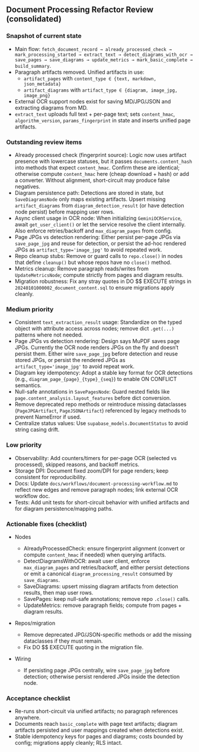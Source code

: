 ## Document Processing Refactor Review (consolidated)

### Snapshot of current state

- Main flow: `fetch_document_record → already_processed_check → mark_processing_started → extract_text → detect_diagrams_with_ocr → save_pages → save_diagrams → update_metrics → mark_basic_complete → build_summary`.
- Paragraph artifacts removed. Unified artifacts in use:
  - `artifact_pages` with `content_type ∈ {text, markdown, json_metadata}`
  - `artifact_diagrams` with `artifact_type ∈ {diagram, image_jpg, image_png}`
- External OCR support nodes exist for saving MD/JPG/JSON and extracting diagrams from MD.
- `extract_text` uploads full text + per-page text; sets `content_hmac`, `algorithm_version`, `params_fingerprint` in state and inserts unified page artifacts.

### Outstanding review items

- Already processed check (fingerprint source): Logic now uses artifact presence with lowercase statuses, but it passes `documents.content_hash` into methods that expect `content_hmac`. Confirm these are identical; otherwise compute `content_hmac` here (cheap download + hash) or add a converter. Without alignment, short-circuit may produce false negatives.
- Diagram persistence path: Detections are stored in state, but `SaveDiagramsNode` only maps existing artifacts. Upsert missing `artifact_diagrams` from `diagram_detection_result` (or have detection node persist) before mapping user rows.
- Async client usage in OCR node: When initializing `GeminiOCRService`, await `get_user_client()` or let the service resolve the client internally. Also enforce retries/backoff and `max_diagram_pages` from config.
- Page JPGs vs detection rendering: Either persist per-page JPGs via `save_page_jpg` and reuse for detection, or persist the ad-hoc rendered JPGs as `artifact_type='image_jpg'` to avoid repeated work.
- Repo cleanup stubs: Remove or guard calls to `repo.close()` in nodes that define `cleanup()` but whose repos have no `close()` method.
- Metrics cleanup: Remove paragraph reads/writes from `UpdateMetricsNode`; compute strictly from pages and diagram results.
- Migration robustness: Fix any stray quotes in DO $$ EXECUTE strings in `20240101000002_document_content.sql` to ensure migrations apply cleanly.

### Medium priority

- Consistent `text_extraction_result` usage: Standardize on the typed object with attribute access across nodes; remove dict `.get(...)` patterns where not needed.
- Page JPGs vs detection rendering: Design says MuPDF saves page JPGs. Currently the OCR node renders JPGs on the fly and doesn’t persist them. Either wire `save_page_jpg` before detection and reuse stored JPGs, or persist the rendered JPGs as `artifact_type='image_jpg'` to avoid repeat work.
- Diagram key idempotency: Adopt a stable key format for OCR detections (e.g., `diagram_page_{page}_{type}_{seq}`) to enable ON CONFLICT semantics.
- Null-safe annotations in `SavePagesNode`: Guard nested fields like `page.content_analysis.layout_features` before dict conversion.
- Remove deprecated repo methods or reintroduce missing dataclasses (`PageJPGArtifact`, `PageJSONArtifact`) referenced by legacy methods to prevent NameError if used.
- Centralize status values: Use `supabase_models.DocumentStatus` to avoid string casing drift.

### Low priority

- Observability: Add counters/timers for per-page OCR (selected vs processed), skipped reasons, and backoff metrics.
- Storage DPI: Document fixed zoom/DPI for page renders; keep consistent for reproducibility.
- Docs: Update `docs/workflows/document-processing-workflow.md` to reflect new edges and remove paragraph nodes; link external OCR workflow doc.
- Tests: Add unit tests for short-circuit behavior with unified artifacts and for diagram persistence/mapping paths.

### Actionable fixes (checklist)

- Nodes
  - AlreadyProcessedCheck: ensure fingerprint alignment (convert or compute `content_hmac` if needed) when querying artifacts.
  - DetectDiagramsWithOCR: await user client, enforce `max_diagram_pages` and retries/backoff, and either persist detections or emit a canonical `diagram_processing_result` consumed by `save_diagrams`.
  - SaveDiagrams: upsert missing diagram artifacts from detection results, then map user rows.
  - SavePages: keep null-safe annotations; remove repo `.close()` calls.
  - UpdateMetrics: remove paragraph fields; compute from pages + diagram results.

- Repos/migration
  - Remove deprecated JPG/JSON-specific methods or add the missing dataclasses if they must remain.
  - Fix DO $$ EXECUTE quoting in the migration file.

- Wiring
  - If persisting page JPGs centrally, wire `save_page_jpg` before detection; otherwise persist rendered JPGs inside the detection node.

### Acceptance checklist

- Re-runs short-circuit via unified artifacts; no paragraph references anywhere.
- Documents reach `basic_complete` with page text artifacts; diagram artifacts persisted and user mappings created when detections exist.
- Stable idempotency keys for pages and diagrams; costs bounded by config; migrations apply cleanly; RLS intact.



